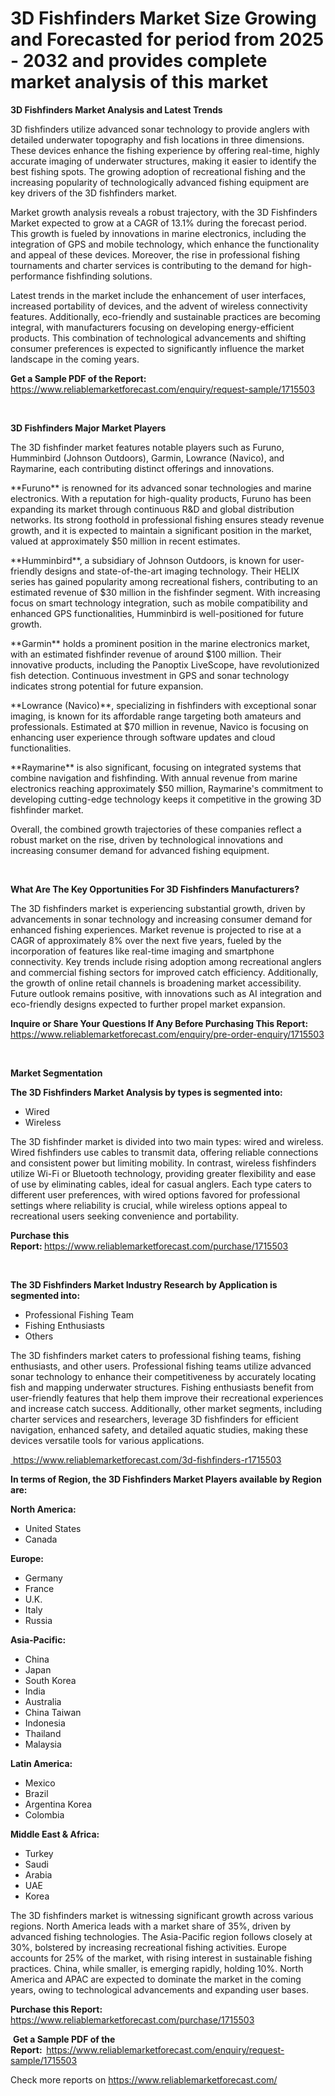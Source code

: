 <p><h1>3D Fishfinders Market Size Growing and Forecasted for period from 2025 - 2032 and provides complete market analysis of this market</h1></p><p><strong>3D Fishfinders Market Analysis and Latest Trends</strong></p>
<p><p>3D fishfinders utilize advanced sonar technology to provide anglers with detailed underwater topography and fish locations in three dimensions. These devices enhance the fishing experience by offering real-time, highly accurate imaging of underwater structures, making it easier to identify the best fishing spots. The growing adoption of recreational fishing and the increasing popularity of technologically advanced fishing equipment are key drivers of the 3D fishfinders market.</p><p>Market growth analysis reveals a robust trajectory, with the 3D Fishfinders Market expected to grow at a CAGR of 13.1% during the forecast period. This growth is fueled by innovations in marine electronics, including the integration of GPS and mobile technology, which enhance the functionality and appeal of these devices. Moreover, the rise in professional fishing tournaments and charter services is contributing to the demand for high-performance fishfinding solutions.</p><p>Latest trends in the market include the enhancement of user interfaces, increased portability of devices, and the advent of wireless connectivity features. Additionally, eco-friendly and sustainable practices are becoming integral, with manufacturers focusing on developing energy-efficient products. This combination of technological advancements and shifting consumer preferences is expected to significantly influence the market landscape in the coming years.</p></p>
<p><strong>Get a Sample PDF of the Report:&nbsp;</strong> <a href="https://www.reliablemarketforecast.com/enquiry/request-sample/1715503?utm_campaign=3225&utm_medium=2&utm_source=Github&utm_content=ia&utm_term=28032025&utm_id=3d-fishfinders">https://www.reliablemarketforecast.com/enquiry/request-sample/1715503</a></p>
<p>&nbsp;</p>
<p><strong>3D Fishfinders Major Market Players</strong></p>
<p><p>The 3D fishfinder market features notable players such as Furuno, Humminbird (Johnson Outdoors), Garmin, Lowrance (Navico), and Raymarine, each contributing distinct offerings and innovations. </p><p>**Furuno** is renowned for its advanced sonar technologies and marine electronics. With a reputation for high-quality products, Furuno has been expanding its market through continuous R&D and global distribution networks. Its strong foothold in professional fishing ensures steady revenue growth, and it is expected to maintain a significant position in the market, valued at approximately $50 million in recent estimates.</p><p>**Humminbird**, a subsidiary of Johnson Outdoors, is known for user-friendly designs and state-of-the-art imaging technology. Their HELIX series has gained popularity among recreational fishers, contributing to an estimated revenue of $30 million in the fishfinder segment. With increasing focus on smart technology integration, such as mobile compatibility and enhanced GPS functionalities, Humminbird is well-positioned for future growth.</p><p>**Garmin** holds a prominent position in the marine electronics market, with an estimated fishfinder revenue of around $100 million. Their innovative products, including the Panoptix LiveScope, have revolutionized fish detection. Continuous investment in GPS and sonar technology indicates strong potential for future expansion.</p><p>**Lowrance (Navico)**, specializing in fishfinders with exceptional sonar imaging, is known for its affordable range targeting both amateurs and professionals. Estimated at $70 million in revenue, Navico is focusing on enhancing user experience through software updates and cloud functionalities.</p><p>**Raymarine** is also significant, focusing on integrated systems that combine navigation and fishfinding. With annual revenue from marine electronics reaching approximately $50 million, Raymarine's commitment to developing cutting-edge technology keeps it competitive in the growing 3D fishfinder market. </p><p>Overall, the combined growth trajectories of these companies reflect a robust market on the rise, driven by technological innovations and increasing consumer demand for advanced fishing equipment.</p></p>
<p>&nbsp;</p>
<p><strong>What Are The Key Opportunities For 3D Fishfinders Manufacturers?</strong></p>
<p><p>The 3D fishfinders market is experiencing substantial growth, driven by advancements in sonar technology and increasing consumer demand for enhanced fishing experiences. Market revenue is projected to rise at a CAGR of approximately 8% over the next five years, fueled by the incorporation of features like real-time imaging and smartphone connectivity. Key trends include rising adoption among recreational anglers and commercial fishing sectors for improved catch efficiency. Additionally, the growth of online retail channels is broadening market accessibility. Future outlook remains positive, with innovations such as AI integration and eco-friendly designs expected to further propel market expansion.</p></p>
<p><strong>Inquire or Share Your Questions If Any Before Purchasing This Report:</strong> <a href="https://www.reliablemarketforecast.com/enquiry/pre-order-enquiry/1715503?utm_campaign=3225&utm_medium=2&utm_source=Github&utm_content=ia&utm_term=28032025&utm_id=3d-fishfinders">https://www.reliablemarketforecast.com/enquiry/pre-order-enquiry/1715503</a></p>
<p>&nbsp;</p>
<p><strong>Market Segmentation</strong></p>
<p><strong>The 3D Fishfinders Market Analysis by types is segmented into:</strong></p>
<p><ul><li>Wired</li><li>Wireless</li></ul></p>
<p><p>The 3D fishfinder market is divided into two main types: wired and wireless. Wired fishfinders use cables to transmit data, offering reliable connections and consistent power but limiting mobility. In contrast, wireless fishfinders utilize Wi-Fi or Bluetooth technology, providing greater flexibility and ease of use by eliminating cables, ideal for casual anglers. Each type caters to different user preferences, with wired options favored for professional settings where reliability is crucial, while wireless options appeal to recreational users seeking convenience and portability.</p></p>
<p><strong>Purchase this Report:&nbsp;</strong><a href="https://www.reliablemarketforecast.com/purchase/1715503?utm_campaign=3225&utm_medium=2&utm_source=Github&utm_content=ia&utm_term=28032025&utm_id=3d-fishfinders">https://www.reliablemarketforecast.com/purchase/1715503</a></p>
<p>&nbsp;</p>
<p><strong>The 3D Fishfinders Market Industry Research by Application is segmented into:</strong></p>
<p><ul><li>Professional Fishing Team</li><li>Fishing Enthusiasts</li><li>Others</li></ul></p>
<p><p>The 3D fishfinders market caters to professional fishing teams, fishing enthusiasts, and other users. Professional fishing teams utilize advanced sonar technology to enhance their competitiveness by accurately locating fish and mapping underwater structures. Fishing enthusiasts benefit from user-friendly features that help them improve their recreational experiences and increase catch success. Additionally, other market segments, including charter services and researchers, leverage 3D fishfinders for efficient navigation, enhanced safety, and detailed aquatic studies, making these devices versatile tools for various applications.</p></p>
<p><a href="https://www.reliablemarketforecast.com/3d-fishfinders-r1715503?utm_campaign=3225&utm_medium=2&utm_source=Github&utm_content=ia&utm_term=28032025&utm_id=3d-fishfinders">&nbsp;https://www.reliablemarketforecast.com/3d-fishfinders-r1715503</a></p>
<p><strong>In terms of Region, the 3D Fishfinders Market Players available by Region are:</strong></p>
<p>
    <p> <strong> North America: </strong>
        <ul>
            <li>United States</li>
            <li>Canada</li>
        </ul>
        </p> 
    <p> <strong> Europe: </strong>
        <ul>
            <li>Germany</li>
            <li>France</li>
            <li>U.K.</li>
            <li>Italy</li>
            <li>Russia</li>
        </ul>
        </p> 
    <p> <strong> Asia-Pacific: </strong>
        <ul>
            <li>China</li>
            <li>Japan</li>
            <li>South Korea</li>
            <li>India</li>
            <li>Australia</li>
            <li>China Taiwan</li>
            <li>Indonesia</li>
            <li>Thailand</li>
            <li>Malaysia</li>
        </ul>
        </p> 
    <p> <strong> Latin America: </strong>
        <ul>
            <li>Mexico</li>
            <li>Brazil</li>
            <li>Argentina Korea</li>
            <li>Colombia</li>
        </ul>
        </p> 
    <p> <strong> Middle East & Africa: </strong>
        <ul>
            <li>Turkey</li>
            <li>Saudi</li>
            <li>Arabia</li>
            <li>UAE</li>
            <li>Korea</li>
        </ul>
    </p>
    </p>
<p><p>The 3D fishfinders market is witnessing significant growth across various regions. North America leads with a market share of 35%, driven by advanced fishing technologies. The Asia-Pacific region follows closely at 30%, bolstered by increasing recreational fishing activities. Europe accounts for 25% of the market, with rising interest in sustainable fishing practices. China, while smaller, is emerging rapidly, holding 10%. North America and APAC are expected to dominate the market in the coming years, owing to technological advancements and expanding user bases.</p></p>
<p><strong>Purchase this Report: </strong><a href="https://www.reliablemarketforecast.com/purchase/1715503?utm_campaign=3225&utm_medium=2&utm_source=Github&utm_content=ia&utm_term=28032025&utm_id=3d-fishfinders">https://www.reliablemarketforecast.com/purchase/1715503</a></p>
<p>&nbsp;<strong>Get a Sample PDF of the Report:&nbsp;&nbsp;</strong><a href="https://www.reliablemarketforecast.com/enquiry/request-sample/1715503?utm_campaign=3225&utm_medium=2&utm_source=Github&utm_content=ia&utm_term=28032025&utm_id=3d-fishfinders">https://www.reliablemarketforecast.com/enquiry/request-sample/1715503</a></p>
<p><strong></strong></p>
<p>Check more reports on <a href="https://www.reliablemarketforecast.com/?utm_campaign=3225&utm_medium=2&utm_source=Github&utm_content=ia&utm_term=28032025&utm_id=3d-fishfinders">https://www.reliablemarketforecast.com/</a></p>